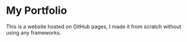 # My Portfolio
This is a website hosted on GitHub pages, I made it from scratch without using any frameworks.
